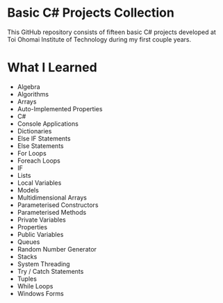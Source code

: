 # Basic C# Projects Collection
This GitHub repository consists of fifteen basic C# projects developed at Toi Ohomai Institute of Technology during my first couple years.


# What I Learned
* Algebra
* Algorithms
* Arrays
* Auto-Implemented Properties
* C#
* Console Applications
* Dictionaries
* Else IF Statements
* Else Statements
* For Loops
* Foreach Loops
* IF
* Lists
* Local Variables
* Models
* Multidimensional Arrays
* Parameterised Constructors
* Parameterised Methods
* Private Variables
* Properties
* Public Variables
* Queues
* Random Number Generator
* Stacks
* System Threading
* Try / Catch Statements
* Tuples
* While Loops
* Windows Forms
